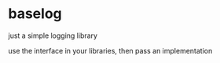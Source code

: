 # baselog

just a simple logging library  

use the interface in your libraries, then pass an implementation  

